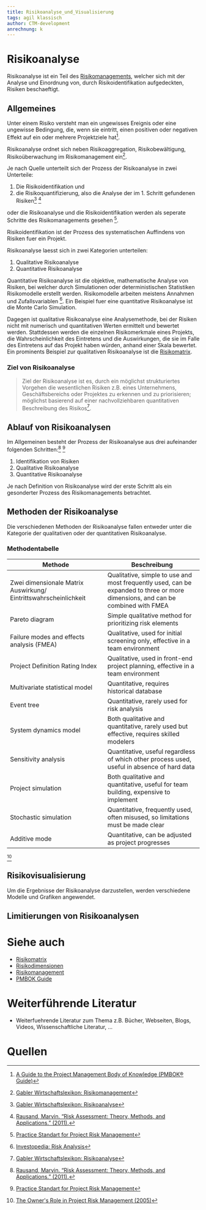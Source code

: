 ```yaml
---
title: Risikoanalyse_und_Visualisierung
tags: agil klassisch
author: CTM-development
anrechnung: k
---
```


# Risikoanalyse

Risikoanalyse ist ein Teil des [Risikomanagements](Risikomanagement.md), welcher sich mit der Analyse und Einordnung von, durch Risikoidentifikation aufgedeckten, Risiken beschaeftigt.

## Allgemeines
Unter einem Risiko versteht man ein ungewisses Ereignis oder eine ungewisse Bedingung, die, wenn sie eintritt, einen positiven oder negativen Effekt auf ein oder mehrere Projektziele hat[^1].

Risikoanalyse ordnet sich neben Risikoaggregation, Risikobewältigung, Risikoüberwachung im Risikomanagement ein[^4].

Je nach Quelle unterteilt sich der Prozess der Risikoanalyse in zwei Unterteile: 
1. Die Risikoidentifikation und 
2. die Risikoquantifizierung, also die Analyse der im 1. Schritt gefundenen Risiken[^3] [^5] 

oder die Risikoanalyse und die Risikoidentifikation werden als seperate Schritte des Risikomanagements gesehen [^2].


Risikoidentifikation ist der Prozess des systematischen Auffindens von Risiken fuer ein Projekt.

Risikoanalyse laesst sich in zwei Kategorien unterteilen:
1. Qualitative Risikoanalyse
2. Quantitative Risikoanalyse

Quantitative Risikoanalyse ist die objektive, mathematische Analyse von Risiken, bei welcher durch Simulationen oder deterministischen Statistiken Risikomodelle erstellt werden. Risikomodelle arbeiten meistens Annahmen und Zufallsvariablen [^7]. Ein Beispiel fuer eine quantitative Risikoanalyse ist die Monte Carlo Simulation.

Dagegen ist qualitative Risikoanalyse eine Analysemethode, bei der Risiken nicht mit numerisch und quantitativen Werten ermittelt und bewertet werden. Stattdessen werden die einzelnen Risikomerkmale eines Projekts, die Wahrscheinlichkeit des Eintretens und die Auswirkungen, die sie im Falle des Eintretens auf das Projekt haben würden, anhand einer Skala bewertet. Ein prominents Beispiel zur qualitativen Risikoanalyse ist die [Risikomatrix](Risikomatrix.md).

<!-- !{Hier Grafik 7-1 aus [^2] einfuegen.} -->

### Ziel von Risikoanalyse

> Ziel der Risikoanalyse ist es, durch ein möglichst strukturiertes Vorgehen die wesentlichen Risiken z.B. eines Unternehmens, Geschäftsbereichs oder Projektes zu erkennen und zu priorisieren; möglichst basierend auf einer nachvollziehbaren quantitativen Beschreibung des Risikos[^3]. 

## Ablauf von Risikoanalysen

Im Allgemeinen besteht der Prozess der Risikoanalyse aus drei aufeinander folgenden Schritten:[^5] [^2]
1. Identifikation von Risiken
2. Qualitative Risikoanalyse
3. Quantitative Risikoanalyse

Je nach Definition von Risikoanalyse wird der erste Schritt als ein gesonderter Prozess des Risikomanagements betrachtet.

<!-- !{Hier Grafik 3-1 aus [^2] einfuegen.} -->

## Methoden der Risikoanalyse
Die verschiedenen Methoden der Risikoanalyse fallen entweder unter die Kategorie der qualitativen oder der quantitativen Risikoanalyse.
<!-- [TODO]: Evtl einige Methoden zur genaueren Erlaeuterung rauspicken -->
<!-- ### Methoden der qualitativen Risikoanalyse

### Methoden der quantitativen Risikoanalyse -->

### Methodentabelle


| Methode  | Beschreibung |
| ------------- | ------------- |
| Zwei dimensionale Matrix Auswirkung/ Eintrittswahrscheinlichkeit  | Qualitative, simple to use and most frequently used, can be expanded to three or more dimensions, and can be combined with FMEA  |
| Pareto diagram  | Simple qualitative method for prioritizing risk elements  |
| Failure modes and effects analysis (FMEA)  |  Qualitative, used for initial screening only, effective in a team environment  |
|  Project Definition Rating Index  |  Qualitative, used in front-end project planning, effective in a team environment  |
|  Multivariate statistical model  |  Quantitative, requires historical database  |
|  Event tree  |  Quantitative, rarely used for risk analysis  |
|  System dynamics model  |  Both qualitative and quantitative, rarely used but effective, requires skilled modelers  |
|  Sensitivity analysis  |  Quantitative, useful regardless of which other process used, useful in absence of hard data  |
|  Project simulation  |  Both qualitative and quantitative, useful for team building, expensive to implement  |
|  Stochastic simulation  |  Quantitative, frequently used, often misused, so limitations must be made clear  |
|  Additive mode  |  Quantitative, can be adjusted as project progresses  | 
[^6]

<!-- tabelle von hier zitieren: (https://www.nap.edu/read/11183/chapter/6#39) -->

## Risikovisualisierung
Um die Ergebnisse der Risikoanalyse darzustellen, werden verschiedene Modelle und Grafiken angewendet. 
## Limitierungen von Risikoanalysen

<!-- [TODO]: Maybe add this chapter later; still needs sources; Risikovisualisierung -->




# Siehe auch

* [Risikomatrix](Risikomatrix.md)
* [Risikodimensionen](Risikodimensionen.md)
* [Risikomanagement](Risikomanagement.md)
* [PMBOK Guide](PMBOK_Guide.md)

# Weiterführende Literatur

* Weiterfuehrende Literatur zum Thema z.B. Bücher, Webseiten, Blogs, Videos, Wissenschaftliche Literatur, ...

# Quellen

[^1]: [A Guide to the Project Management Body of Knowledge (PMBOK® Guide)](https://www.pmi.org/pmbok-guide-standards/foundational/PMBOK)
[^2]: [Practice Standart for Project Risk Management](https://www.pmi.org/-/media/pmi/documents/public/pdf/certifications/practice-standard-project-risk-management.pdf?v=1e0b5985-74af-4c57-963c-b91a9af6fecb)
[^3]: [Gabler Wirtschaftslexikon: Risikoanalyse](https://wirtschaftslexikon.gabler.de/definition/risikoanalyse-45109/version-335506)
[^4]: [Gabler Wirtschaftslexikon: Risikomanagement](https://wirtschaftslexikon.gabler.de/definition/risikomanagement-42454)
[^5]: [Rausand, Marvin. “Risk Assessment: Theory, Methods, and Applications.” (2011).](https://www.semanticscholar.org/paper/Risk-Assessment%3A-Theory%2C-Methods%2C-and-Applications-Rausand/ff184e6edb9105c6056a995d6f97b778462201a6)
[^6]: [The Owner's Role in Project Risk Management
(2005)](https://www.nap.edu/catalog/11183/the-owners-role-in-project-risk-management#stats)
[^7]: [Investopedia: Risk Analysis](https://www.investopedia.com/terms/r/risk-analysis.asp)
